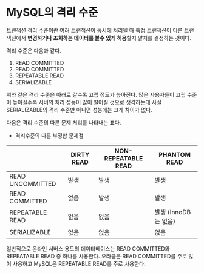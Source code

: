 # MySQL의 격리 수준

트랜잭션 격리 수준이란 여러 트랜잭션이 동시에 처리될 때 특정 트랜잭션이 다른 트랜잭션에서 **변경하거나 조회하는 데이터를 볼수 있게 허용**할지 말지를 결정하는 것이다.

격리 수준은 다음과 같다.

1. READ COMMITTED
2. READ COMMITTED
3. REPEATABLE READ
4. SERIALIZABLE

위와 같은 격리 수준은 아래로 갈수록 고립 정도가 높아진다. 많은 사용자들이 고립 수준이 높아질수록 서버의 처리 성능이 많이 떨어질 것으로 생각하는데 사실 SERIALIZABLE의 격리 수준만 아니면 성능에는 크게 차이가 없다.

다음은 격리 수준의 따른 문제 처리를 나타내는 표다.

* 격리수준의 다른 부정합 문제점

|                  | DIRTY READ | NON-REPEATABLE READ | PHANTOM READ         |
| ---------------- | ---------- | ------------------- | -------------------- |
| READ UNCOMMITTED | 발생       | 발생                | 발생                 |
| READ COMMITTED   | 없음       | 발생                | 발생                 |
| REPEATABLE READ  | 없음       | 없음                | 발생 (InnoDB는 없음) |
| SERIALIZABLE     | 없음       | 없음                | 없음                 |

일반적으로 온라인 서버스 용도의 데이터베이스는 READ COMMITTED와 REPEATABLE READ 중 하나를 사용한다. 오라클은 READ COMMITTED를 주로 많이 사용하고 MySQL은 REPEATABLE READ를 주로 사용한다.




